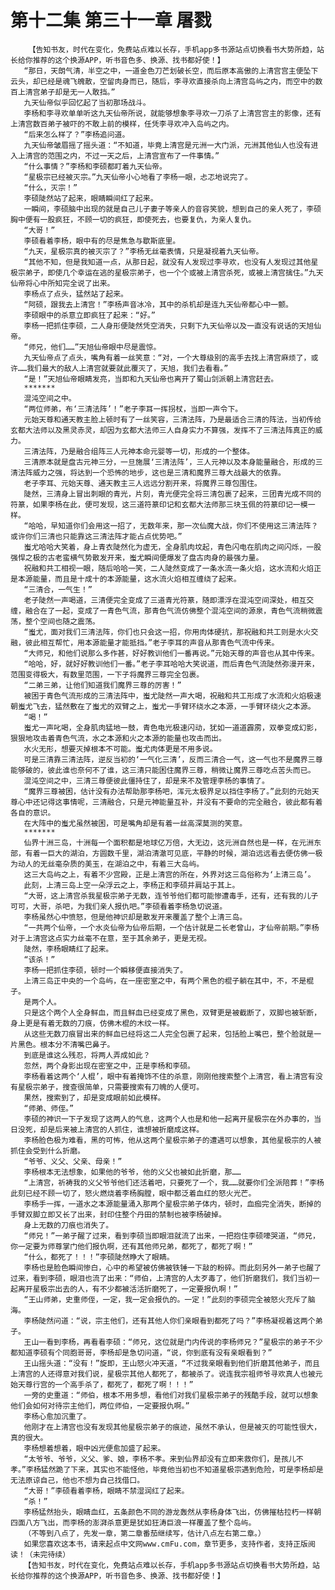 # 第十二集 第三十一章 屠戮
        【告知书友，时代在变化，免费站点难以长存，手机app多书源站点切换看书大势所趋，站长给你推荐的这个换源APP，听书音色多、换源、找书都好使！】
       “那日，天朗气清，半空之中，一道金色刀芒划破长空，而后原本高傲的上清宫宫主便坠下云头，却已经是魂飞魄散，空留肉身而已，随后，李寻欢直接杀向上清宫岛屿之内，而空中的数百上清宫弟子却是无一人敢挡。”
       九天仙帝似乎回忆起了当初那场战斗。
       李杨和李寻欢单单听这九天仙帝所说，就能够想象李寻欢一刀杀了上清宫宫主的影像，还有上清宫数百弟子被吓的不敢上前的模样，任凭李寻欢冲入岛屿之内。
       “后来怎么样了？”李杨追问道。
       九天仙帝皱眉摇了摇头道：“不知道，毕竟上清宫是元洲一大门派，元洲其他仙人也没有进入上清宫的范围之内，不过一天之后，上清宫宣布了一件事情。”
       “什么事情？”李杨和李硕都盯着九天仙帝。
       “星极宗已经被灭宗。”九天仙帝小心地看了李杨一眼，忐忑地说完了。
       “什么，灭宗！”
       李硕陡然站了起来，眼睛瞬间红了起来。
       一瞬间，李硕脑中出现的就是自己儿子妻子等亲人的音容笑貌，想到自己的亲人死了，李硕胸中便有一股疯狂，不顾一切的疯狂，即使死去，也要复仇，为亲人复仇。
       “大哥！”
       李硕看着李杨，眼中有的尽是焦急与歇斯底里。
       “九天，星极宗真的被灭宗了？”李杨无丝毫表情，只是凝视着九天仙帝。
       “其他不知，但是我知道一点，从那日起，就没有人发现过李寻欢，也没有人发现过其他星极宗弟子，即使几个幸运在逃的星极宗弟子，也一个个或被上清宫杀死，或被上清宫擒住。”九天仙帝将心中所知完全说了出来。
       李杨点了点头，猛然站了起来。
       “阿硕，跟我去上清宫！”李杨声音冰冷，其中的杀机却是连九天仙帝都心中一颤。
       李硕眼中的杀意立即疯狂了起来：“好。”
       李杨一把抓住李硕，二人身形便陡然凭空消失，只剩下九天仙帝以及一直没有说话的天旭仙帝。
       “师兄，他们……”天旭仙帝眼中尽是震惊。
       九天仙帝点了点头，嘴角有着一丝笑意：“对，一个大尊级别的高手去找上清宫麻烦了，或许……我们最大的敌人上清宫就要就此覆灭了，天旭，我们去看看。”
       “是！”天旭仙帝眼睛发亮，当即和九天仙帝也离开了蜀山剑派朝上清宫赶去。
       *******
       混沌空间之中。
       “两位师弟，布‘三清法阵’！”老子李耳一挥拐杖，当即一声令下。
       元始天尊和通天教主脸上顿时有了一丝笑容，三清法阵，乃是最适合三清的阵法，当初传给玄都大法师以及黑灵赤灵，却因为玄都大法师三人自身实力不算强，发挥不了三清法阵真正的威力。
       三清法阵，乃是融合组阵三人元神本命元婴等一切，形成的一个整体。
       三清原本就是盘古元神三分，一旦施展‘三清法阵’，三人元神以及本身能量融合，形成的三清法阵威力之强，将达到一个恐怖的地步，这也是三清和魔界三尊大战最大的依靠。
       老子李耳、元始天尊、通天教主三人远远分割开来，将魔界三尊包围住。
       陡然，三清身上冒出刺眼的青光，片刻，青光便完全将三清包裹了起来，三团青光成不同的符篆，如果李杨在此，便可发现，这三道符篆印记和玄都大法师那三块玉佩的符篆印记一模一样。
       “哈哈，早知道你们会用这一招了，无数年来，那一次仙魔大战，你们不使用这三清法阵？或许你们三清也只能靠这三清法阵才能占点优势吧。”
       蚩尤哈哈大笑着，身上青衣陡然化为虚无，全身肌肉坟起，青色闪电在肌肉之间闪烁，一股强悍之极的古老蛮横气势散发开来，蚩尤瞬间便爆发了盘古肉身的最强力量。
       祝融和共工相视一眼，随后哈哈一笑，二人陡然变成了一条水流一条火焰，这水流和火焰正是本源能量，而且是十成十的本源能量，这水流火焰相互缠绕了起来。
       “三清合，一气生！”
       老子陡然一声喝道，三清便完全变成了三道青光符篆，随即漂浮在混沌空间深处，相互交缠，融合在了一起，变成了一青色气流，那青色气流仿佛整个混沌空间的源泉，青色气流稍微震荡，整个空间也随之震荡。
       “蚩尤，面对我们三清法阵，你们也只会这一招，你用肉体硬抗，那祝融和共工则是水火交融，彼此相互帮忙，用本源能量才能抵挡。”老子李耳的声音从那青色气流中传来。
       “大师兄，和他们说那么多作甚，好好教训他们一番再说。”元始天尊的声音也从其中传来。
       “哈哈，好，就好好教训他们一番。”老子李耳哈哈大笑说道，而后青色气流陡然弥漫开来，范围变得极大，有数里范围，一下子将魔界三尊完全包裹。
       “二弟三弟，让他们知道我们魔界三尊的厉害！”
       被困于青色气流形成的三清法阵中，蚩尤陡然一声大喝，祝融和共工形成了水流和火焰极速朝蚩尤飞去，猛然敷在了蚩尤的双臂之上，蚩尤一手臂环绕水之本源，一手臂环绕火之本源。
       “喝！”
       蚩尤一声叱喝，全身肌肉猛地一鼓，青色电光极速闪动，犹如一道道霹雳，双拳变成幻影，狠狠地攻击着青色气流，水之本源和火之本源的能量也攻击而出。
       水火无形，想要灭掉根本不可能。蚩尤肉体更是不用多说。
       可是三清靠三清法阵，逆反当初的‘一气化三清’，反而三清合一气，这一气也不是魔界三尊能够破的，彼此谁也奈何不了谁，这三清只能困住魔界三尊，稍微让魔界三尊吃点苦头而已。
       混沌空间之中，三清三尊便彼此僵持住了，却是来不及管理李杨的事情了。
       “魔界三尊被困，估计没有办法帮助那李杨吧，浑元太极界足以挡住李杨了。”此刻的元始天尊心中还记得这事情呢，三清融合，只是元神能量互补，并没有不要命的完全融合，彼此都有着各自的意识。
       在大阵中的蚩尤虽然被困，可是嘴角却是有着一丝高深莫测的笑意。
       *******
       仙界十洲三岛，十洲每一个面积都是地球亿万倍，大无边，这元洲自然也是一样，在元洲东部，有着一巨大的湖泊，方圆数千里，湖泊清澈可见底，平静的时候，湖泊远远看去便仿佛一极为动人的无丝毫杂质的美玉，在湖泊之中，有着三大岛屿。
       这三大岛屿之上，有着不少宫殿，正是上清宫的所在，外界对这三岛俗称为‘上清三岛’。
       此刻，上清三岛上空一朵浮云之上，李杨正和李硕并肩站于其上。
       “大哥，这上清宫杀我星极宗弟子无数，连爷爷他们都可能惨遭毒手，还有，还有我的儿子可可，大哥，杀吧，为我们亲人报仇吧。”李硕看着李杨急切说道。
       李杨虽然心中愤怒，但是他神识却是散发开来覆盖了整个上清三岛。
       “一共两个仙帝，一个水炎仙帝为仙帝后期，一个估计就是二长老曾山，才仙帝前期。”李杨对于上清宫这点实力丝毫不在意，至于其余弟子，更是无视。
       陡然，李杨眼睛红了起来。
       “该杀！”
       李杨一把抓住李硕，顿时一个瞬移便直接消失了。
       上清三岛正中央的一个岛屿，在一座密室之中，有两个黑色的棍子躺在其中，不，不是棍子。
       是两个人。
       只是这个两个人全身鲜血，而且鲜血已经变成了黑色，双臂更是被截断了，双脚也被斩断，身上更是有着无数的刀痕，仿佛木棍的木纹一样。
       从这些无数刀痕冒出来的鲜血已经将这二人完全包裹了起来，包括脸上嘴巴，整个脸就是一片黑色。根本分不清嘴巴鼻子。
       到底是谁这么残忍，将两人弄成如此？
       忽然，两个身影出现在密室之中，正是李杨和李硕。
       李杨看着这两个‘人棍’，眼中有着掩饰不住的杀意，刚刚他搜索整个上清宫，看上清宫有没有星极宗弟子，搜查很简单，只需要搜索有刀魄的人便可。
       果然，搜索到了，却是变成眼前如此模样。
       “师弟、师侄。”
       李硕的神识一下子发现了这两人的气息，这两个人也是和他一起离开星极宗在外办事的，当日没死，却是后来被上清宫的人抓住，谁想被折磨成这样。
       李杨脸色极为难看，黑的可怖，他从这两个星极宗弟子的遭遇可以想象，其他星极宗的人被抓住会受到什么折磨。
       “爷爷、义父、父亲、母亲！”
       李杨根本无法想象，如果他的爷爷，他的义父也被如此折磨，那……
       “上清宫，祈祷我的义父爷爷他们还活着吧，只要死了一个，我……就要你们全派陪葬！”李杨此刻已经不顾一切了，怒火燃烧着李杨胸膛，眼中都泛着血红的怒火光芒。
       李杨手一挥，一道水之本源能量涌入那两个星极宗弟子体内，顿时，血痂完全消失，断掉的手臂双脚立即又长了出来，封印住整个丹田的禁制也被李杨破掉。
       身上无数的刀痕也消失了。
       “师兄！”一弟子醒了过来，看到李硕当即眼泪就流了出来，一把抱住李硕嚎哭道，“师兄，你一定要为师尊掌门他们报仇啊，还有其他师兄弟，都死了，都死了啊！”
       “什么，都死了！！！”李硕陡然睁大了眼睛。
       李杨也是脸色瞬间惨白，心中的希望被仿佛被铁锤一下敲的粉碎。而此刻另外一弟子也醒了过来，看到李硕，眼泪也流了出来：“师伯，上清宫的人太歹毒了，他们折磨我们，我们当初一起离开星极宗出去的人，有不少都被活活折磨死了，一定要报仇啊！”
       “王山师弟，史重师侄，一定，我一定会报仇的。一定！”此刻的李硕完全被怒火充斥了脑海。
       李杨陡然问道：“说，宗主他们，还有其他人你们亲眼看到都死了吗？”李杨凝视着这两个弟子。
       王山一看到李杨，再看看李硕：“师兄，这位就是门内传说的李杨师兄？”星极宗的弟子不少都知道李硕有个同胞哥哥，李杨却是急切问道，“说，你到底有没有亲眼看到？”
       王山摇头道：“没有！”旋即，王山怒火冲天道，“不过我亲眼看到他们折磨其他弟子，而且上清宫的人还得意对我们说，星极宗其他人都死了，都被杀了。说连我宗祖师爷寻欢真人也被元始天尊行宫的一个高手杀了，都死了，都死了啊！！！”
       一旁的史重道：“师伯，根本不用多想，看他们对我们星极宗弟子的残酷手段，就可以想象他们会如何对待宗主他们，两位师伯，一定要报仇啊。”
       李杨心愈加沉重了。
       他刚才在上清宫也没有发现其他星极宗弟子的痕迹，虽然不承认，但是被灭的可能性很大，真的很大。
       李杨想着想着，眼中凶光便愈加盛了起来。
       “太爷爷、爷爷，义父、爹、娘，李杨不孝。来到仙界却没有立即来救你们，是孩儿不孝。”李杨猛然跪了下来，其实也不能怪他，毕竟他当初也不知道星极宗遇到危险，可是李杨却是无法原谅自己，他也不想为自己找借口。
       “大哥！”李硕看着李杨，眼睛不禁湿润红了起来。
       “杀！”
       李杨猛然抬头，眼睛血红，五条颜色不同的游龙轰然从李杨身体飞出，仿佛摧枯拉朽一样朝四面八方飞出，而李杨的澎湃杀意更是犹如狂涛巨浪一样覆盖了整个岛屿。
       （不等到八点了，先发一章，第二章番茄继续写，估计八点左右第二章。）
       如果您喜欢这本书，请来起点中文网www.cmFu.com，章节更多，支持作者，支持正版阅读！（未完待续）
       【告知书友，时代在变化，免费站点难以长存，手机app多书源站点切换看书大势所趋，站长给你推荐的这个换源APP，听书音色多、换源、找书都好使！】